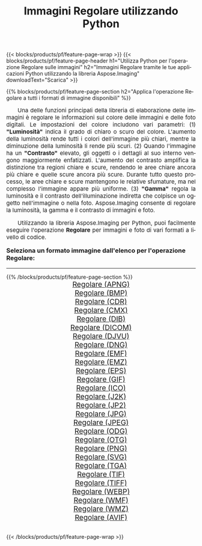 ﻿---
title: Immagini Regolare utilizzando Python 
weight: 3920
url: /it/python-net/adjust/ 
lang: it
langdirlevel: 2
locales: zh-hans,ja,it,ru,de,es,fr,nl,id,lt,pl,pt,vi,tr,ko,zh-hant,ar,hi,th,sv,cs,uk,he
description: Applicazione della libreria Aspose.Imaging alle immagini e alle foto di Regolare utilizzando le tue applicazioni Python e le API del server.
---

{{< blocks/products/pf/feature-page-wrap >}}
{{< blocks/products/pf/feature-page-header h1="Utilizza Python per l'operazione Regolare sulle immagini" h2="Immagini Regolare tramite le tue applicazioni Python utilizzando la libreria Aspose.Imaging" downloadText="Scarica" >}}


{{% blocks/products/pf/feature-page-section  h2="Applica l'operazione Regolare a tutti i formati di immagine disponibili" %}}
<p align="justify" style="text-indent:2em;font-size:15px;">
Una delle funzioni principali della libreria di elaborazione delle immagini è regolare le informazioni sul colore delle immagini e delle foto digitali. Le impostazioni del colore includono vari parametri: (1) <b>"Luminosità"</b> indica il grado di chiaro o scuro del colore. L'aumento della luminosità rende tutti i colori dell'immagine più chiari, mentre la diminuzione della luminosità li rende più scuri. (2) Quando l'immagine ha un <b>"Contrasto"</b> elevato, gli oggetti o i dettagli al suo interno vengono maggiormente enfatizzati. L'aumento del contrasto amplifica la distinzione tra regioni chiare e scure, rendendo le aree chiare ancora più chiare e quelle scure ancora più scure. Durante tutto questo processo, le aree chiare e scure mantengono le relative sfumature, ma nel complesso l'immagine appare più uniforme. (3) <b>"Gamma"</b> regola la luminosità e il contrasto dell'illuminazione indiretta che colpisce un oggetto nell'immagine o nella foto. Aspose.Imaging consente di regolare la luminosità, la gamma e il contrasto di immagini e foto.
</p>
<p align="justify" style="text-indent:2em;font-size:15px;">
Utilizzando la libreria Aspose.Imaging per Python, puoi facilmente eseguire l'operazione <b>Regolare</b> per immagini e foto di vari formati a livello di codice.
</p>
<h3 style="margin-top:16px;">
Seleziona un formato immagine dall'elenco per l'operazione Regolare:
</h3>
<hr/>
{{% /blocks/products/pf/feature-page-section %}}
<div class="container-fluid productfamilypage bg-gray">
    <div class="convertypes bg-gray agp-content section">
        <div class="container">
		<div class="row other-converters" style="gap: 10px;font-size: 19px;text-align:center;">
		    <div class='col-md-3 other-converter remove-lp remove-rp'><a href="/imaging/it/python-net/adjust/apng/" style="padding:15px;">Regolare (APNG)</a></div><div class='col-md-3 other-converter remove-lp remove-rp'><a href="/imaging/it/python-net/adjust/bmp/" style="padding:15px;">Regolare (BMP)</a></div><div class='col-md-3 other-converter remove-lp remove-rp'><a href="/imaging/it/python-net/adjust/cdr/" style="padding:15px;">Regolare (CDR)</a></div><div class='col-md-3 other-converter remove-lp remove-rp'><a href="/imaging/it/python-net/adjust/cmx/" style="padding:15px;">Regolare (CMX)</a></div><div class='col-md-3 other-converter remove-lp remove-rp'><a href="/imaging/it/python-net/adjust/dib/" style="padding:15px;">Regolare (DIB)</a></div><div class='col-md-3 other-converter remove-lp remove-rp'><a href="/imaging/it/python-net/adjust/dicom/" style="padding:15px;">Regolare (DICOM)</a></div><div class='col-md-3 other-converter remove-lp remove-rp'><a href="/imaging/it/python-net/adjust/djvu/" style="padding:15px;">Regolare (DJVU)</a></div><div class='col-md-3 other-converter remove-lp remove-rp'><a href="/imaging/it/python-net/adjust/dng/" style="padding:15px;">Regolare (DNG)</a></div><div class='col-md-3 other-converter remove-lp remove-rp'><a href="/imaging/it/python-net/adjust/emf/" style="padding:15px;">Regolare (EMF)</a></div><div class='col-md-3 other-converter remove-lp remove-rp'><a href="/imaging/it/python-net/adjust/emz/" style="padding:15px;">Regolare (EMZ)</a></div><div class='col-md-3 other-converter remove-lp remove-rp'><a href="/imaging/it/python-net/adjust/eps/" style="padding:15px;">Regolare (EPS)</a></div><div class='col-md-3 other-converter remove-lp remove-rp'><a href="/imaging/it/python-net/adjust/gif/" style="padding:15px;">Regolare (GIF)</a></div><div class='col-md-3 other-converter remove-lp remove-rp'><a href="/imaging/it/python-net/adjust/ico/" style="padding:15px;">Regolare (ICO)</a></div><div class='col-md-3 other-converter remove-lp remove-rp'><a href="/imaging/it/python-net/adjust/j2k/" style="padding:15px;">Regolare (J2K)</a></div><div class='col-md-3 other-converter remove-lp remove-rp'><a href="/imaging/it/python-net/adjust/jp2/" style="padding:15px;">Regolare (JP2)</a></div><div class='col-md-3 other-converter remove-lp remove-rp'><a href="/imaging/it/python-net/adjust/jpg/" style="padding:15px;">Regolare (JPG)</a></div><div class='col-md-3 other-converter remove-lp remove-rp'><a href="/imaging/it/python-net/adjust/jpeg/" style="padding:15px;">Regolare (JPEG)</a></div><div class='col-md-3 other-converter remove-lp remove-rp'><a href="/imaging/it/python-net/adjust/odg/" style="padding:15px;">Regolare (ODG)</a></div><div class='col-md-3 other-converter remove-lp remove-rp'><a href="/imaging/it/python-net/adjust/otg/" style="padding:15px;">Regolare (OTG)</a></div><div class='col-md-3 other-converter remove-lp remove-rp'><a href="/imaging/it/python-net/adjust/png/" style="padding:15px;">Regolare (PNG)</a></div><div class='col-md-3 other-converter remove-lp remove-rp'><a href="/imaging/it/python-net/adjust/svg/" style="padding:15px;">Regolare (SVG)</a></div><div class='col-md-3 other-converter remove-lp remove-rp'><a href="/imaging/it/python-net/adjust/tga/" style="padding:15px;">Regolare (TGA)</a></div><div class='col-md-3 other-converter remove-lp remove-rp'><a href="/imaging/it/python-net/adjust/tif/" style="padding:15px;">Regolare (TIF)</a></div><div class='col-md-3 other-converter remove-lp remove-rp'><a href="/imaging/it/python-net/adjust/tiff/" style="padding:15px;">Regolare (TIFF)</a></div><div class='col-md-3 other-converter remove-lp remove-rp'><a href="/imaging/it/python-net/adjust/webp/" style="padding:15px;">Regolare (WEBP)</a></div><div class='col-md-3 other-converter remove-lp remove-rp'><a href="/imaging/it/python-net/adjust/wmf/" style="padding:15px;">Regolare (WMF)</a></div><div class='col-md-3 other-converter remove-lp remove-rp'><a href="/imaging/it/python-net/adjust/wmz/" style="padding:15px;">Regolare (WMZ)</a></div><div class='col-md-3 other-converter remove-lp remove-rp'><a href="/imaging/it/python-net/adjust/avif/" style="padding:15px;">Regolare (AVIF)</a></div>
                </div>
        </div>
    </div>
</div>
<br/>

{{< /blocks/products/pf/feature-page-wrap >}}
